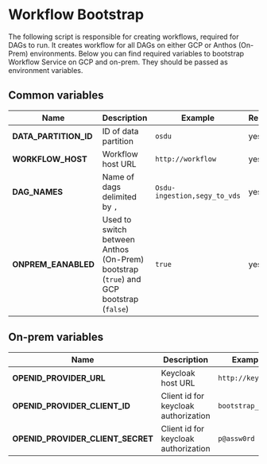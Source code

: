 # Workflow Bootstrap

The following script is responsible for creating workflows, required for DAGs to run.
It creates workflow for all DAGs on either GCP or Anthos (On-Prem) environments.
Below you can find required variables to bootstrap Workflow Service on GCP and on-prem.
They should be passed as environment variables.

## Common variables

| Name                  | Description                                                                            | Example                      | Required |
| --------------------- | -------------------------------------------------------------------------------------- | ---------------------------- | -------- |
| **DATA_PARTITION_ID** | ID of data partition                                                                   | `osdu`                       | yes      |
| **WORKFLOW_HOST**     | Workflow host URL                                                                      | `http://workflow`            | yes      |
| **DAG_NAMES**         | Name of dags delimited by `,`                                                          | `Osdu-ingestion,segy_to_vds` | yes      |
| **ONPREM_EANABLED**   | Used to switch between Anthos (On-Prem) bootstrap (`true`) and GCP bootstrap (`false`) | `true`                       | yes      |

## On-prem variables

| Name                              | Description                          | Example           | Required |
| --------------------------------- | ------------------------------------ | ----------------- | -------- |
| **OPENID_PROVIDER_URL**           | Keycloak host URL                    | `http://keycloak` | yes      |
| **OPENID_PROVIDER_CLIENT_ID**     | Client id for keycloak authorization | `bootstrap_user`  | yes      |
| **OPENID_PROVIDER_CLIENT_SECRET** | Client id for keycloak authorization | `p@assw0rd`       | yes      |
